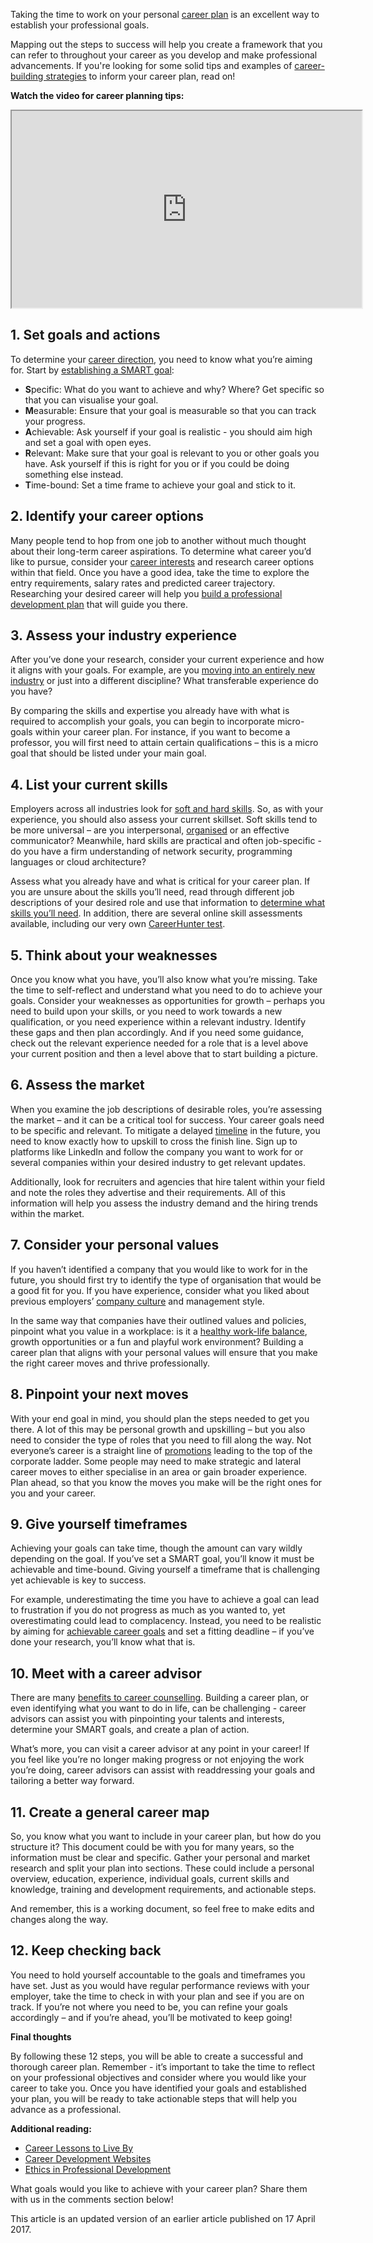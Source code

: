 Taking the time to work on your personal [career plan](https://www.careeraddict.com/planning-career-get-started) is an excellent way to establish your professional goals.

Mapping out the steps to success will help you create a framework that you can refer to throughout your career as you develop and make professional advancements. If you're looking for some solid tips and examples of [career-building strategies](https://www.careeraddict.com/career-planning-strategies) to inform your career plan, read on!

**Watch the video for career planning tips:**

<iframe width="560" height="315" data-src="https://www.youtube.com/embed/jVssNpBk37k?iv_load_policy=3&amp;rel=0&amp;modestbranding=1" allow="accelerometer; autoplay; encrypted-media; gyroscope; picture-in-picture" allowfullscreen="" src="https://www.youtube.com/embed/jVssNpBk37k?iv_load_policy=3&amp;rel=0&amp;modestbranding=1" data-was-processed="true"></iframe>

## 1\. Set goals and actions

To determine your [career direction](https://www.careeraddict.com/career-development-essential-guide-professional-growth), you need to know what you’re aiming for. Start by [establishing a SMART goal](https://www.careeraddict.com/6-steps-to-effective-goal-setting):

-   **S**pecific: What do you want to achieve and why? Where? Get specific so that you can visualise your goal.
-   **M**easurable: Ensure that your goal is measurable so that you can track your progress. 
-   **A**chievable: Ask yourself if your goal is realistic - you should aim high and set a goal with open eyes.
-   **R**elevant: Make sure that your goal is relevant to you or other goals you have. Ask yourself if this is right for you or if you could be doing something else instead.
-   **T**ime-bound: Set a time frame to achieve your goal and stick to it.

## 2\. Identify your career options

Many people tend to hop from one job to another without much thought about their long-term career aspirations. To determine what career you’d like to pursue, consider your [career interests](https://www.careeraddict.com/identifying-career-interests) and research career options within that field. Once you have a good idea, take the time to explore the entry requirements, salary rates and predicted career trajectory. Researching your desired career will help you [build a professional development plan](https://www.careeraddict.com/professional-development-plan) that will guide you there.

## 3\. Assess your industry experience

After you’ve done your research, consider your current experience and how it aligns with your goals. For example, are you [moving into an entirely new industry](https://www.careeraddict.com/change-career) or just into a different discipline? What transferable experience do you have?

By comparing the skills and expertise you already have with what is required to accomplish your goals, you can begin to incorporate micro-goals within your career plan. For instance, if you want to become a professor, you will first need to attain certain qualifications – this is a micro goal that should be listed under your main goal. 

## 4\. List your current skills

Employers across all industries look for [soft and hard skills](https://www.careeraddict.com/top-skills). So, as with your experience, you should also assess your current skillset. Soft skills tend to be more universal – are you interpersonal, [organised](https://www.careeraddict.com/organisational-skills) or an effective communicator? Meanwhile, hard skills are practical and often job-specific - do you have a firm understanding of network security, programming languages or cloud architecture? 

Assess what you already have and what is critical for your career plan. If you are unsure about the skills you’ll need, read through different job descriptions of your desired role and use that information to [determine what skills you’ll need](https://www.careeraddict.com/guide-professional-skills). In addition, there are several online skill assessments available, including our very own [CareerHunter test](https://www.careerhunter.io/?utm_source=careeraddict&utm_medium=article&utm_campaign=build-career_plan).

## 5\. Think about your weaknesses

Once you know what you have, you’ll also know what you’re missing. Take the time to self-reflect and understand what you need to do to achieve your goals. Consider your weaknesses as opportunities for growth – perhaps you need to build upon your skills, or you need to work towards a new qualification, or you need experience within a relevant industry. Identify these gaps and then plan accordingly. And if you need some guidance, check out the relevant experience needed for a role that is a level above your current position and then a level above that to start building a picture.

## 6\. Assess the market

When you examine the job descriptions of desirable roles, you’re assessing the market – and it can be a critical tool for success. Your career goals need to be specific and relevant. To mitigate a delayed [timeline](https://www.careeraddict.com/5-amazing-apps-for-creating-timelines) in the future, you need to know exactly how to upskill to cross the finish line. Sign up to platforms like LinkedIn and follow the company you want to work for or several companies within your desired industry to get relevant updates.

Additionally, look for recruiters and agencies that hire talent within your field and note the roles they advertise and their requirements. All of this information will help you assess the industry demand and the hiring trends within the market.

## 7\. Consider your personal values

If you haven’t identified a company that you would like to work for in the future, you should first try to identify the type of organisation that would be a good fit for you. If you have experience, consider what you liked about previous employers’ [company culture](https://www.careeraddict.com/best-company-culture) and management style.

In the same way that companies have their outlined values and policies, pinpoint what you value in a workplace: is it a [healthy work-life balance](https://www.careeraddict.com/importance-work-life-balance), growth opportunities or a fun and playful work environment? Building a career plan that aligns with your personal values will ensure that you make the right career moves and thrive professionally.

## 8\. Pinpoint your next moves

With your end goal in mind, you should plan the steps needed to get you there. A lot of this may be personal growth and upskilling – but you also need to consider the type of roles that you need to fill along the way. Not everyone’s career is a straight line of [promotions](https://www.careeraddict.com/ask-for-promotion) leading to the top of the corporate ladder. Some people may need to make strategic and lateral career moves to either specialise in an area or gain broader experience. Plan ahead, so that you know the moves you make will be the right ones for you and your career.

## 9\. Give yourself timeframes

Achieving your goals can take time, though the amount can vary wildly depending on the goal. If you’ve set a SMART goal, you’ll know it must be achievable and time-bound. Giving yourself a timeframe that is challenging yet achievable is key to success.

For example, underestimating the time you have to achieve a goal can lead to frustration if you do not progress as much as you wanted to, yet overestimating could lead to complacency. Instead, you need to be realistic by aiming for [achievable career goals](https://www.careeraddict.com/examples-achievable-career-goals) and set a fitting deadline – if you’ve done your research, you’ll know what that is.

## 10\. Meet with a career advisor

There are many [benefits to career counselling](https://www.careeraddict.com/5-benefits-of-career-counselling). Building a career plan, or even identifying what you want to do in life, can be challenging - career advisors can assist you with pinpointing your talents and interests, determine your SMART goals, and create a plan of action.

What’s more, you can visit a career advisor at any point in your career! If you feel like you’re no longer making progress or not enjoying the work you’re doing, career advisors can assist with readdressing your goals and tailoring a better way forward.

## 11\. Create a general career map

So, you know what you want to include in your career plan, but how do you structure it? This document could be with you for many years, so the information must be clear and specific. Gather your personal and market research and split your plan into sections. These could include a personal overview, education, experience, individual goals, current skills and knowledge, training and development requirements, and actionable steps.

And remember, this is a working document, so feel free to make edits and changes along the way.

## 12\. Keep checking back

You need to hold yourself accountable to the goals and timeframes you have set. Just as you would have regular performance reviews with your employer, take the time to check in with your plan and see if you are on track. If you’re not where you need to be, you can refine your goals accordingly – and if you’re ahead, you’ll be motivated to keep going!

**Final thoughts**

By following these 12 steps, you will be able to create a successful and thorough career plan. Remember - it’s important to take the time to reflect on your professional objectives and consider where you would like your career to take you. Once you have identified your goals and established your plan, you will be ready to take actionable steps that will help you advance as a professional.

**Additional reading:**

-   [Career Lessons to Live By](https://www.careeraddict.com/career-lessons)
-   [Career Development Websites](https://www.careeraddict.com/career-websites)
-   [Ethics in Professional Development](https://www.careeraddict.com/ethics-professional-growth-career-development)

What goals would you like to achieve with your career plan? Share them with us in the comments section below!

This article is an updated version of an earlier article published on 17 April 2017.